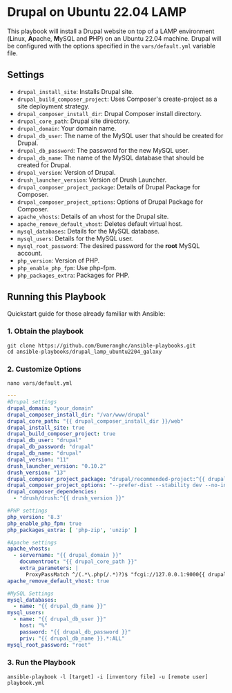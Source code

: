 # Drupal on Ubuntu 22.04 LAMP

This playbook will install a Drupal website on top of a LAMP environment (**L**inux, **A**pache, **M**ySQL and **P**HP) on an Ubuntu 22.04 machine. Drupal will be configured with the options specified in the `vars/default.yml` variable file.

## Settings

- `drupal_install_site`:  Installs Drupal site.
- `drupal_build_composer_project`:  Uses Composer's create-project as a site deployment strategy.
- `drupal_composer_install_dir`:  Drupal Composer install directory.
- `drupal_core_path`:  Drupal site directory.
- `drupal_domain`: Your domain name.
- `drupal_db_user`: The name of the MySQL user that should be created for Drupal.
- `drupal_db_password`: The password for the new MySQL user.
- `drupal_db_name`: The name of the MySQL database that should be created for Drupal.
- `drupal_version`: Version of Drupal.
- `drush_launcher_version`: Version of Drush Launcher.
- `drupal_composer_project_package`: Details of Drupal Package for Composer.
- `drupal_composer_project_options`: Options of Drupal Package for Composer.
- `apache_vhosts`: Details of an vhost for the Drupal site.
- `apache_remove_default_vhost`: Deletes default virtual host.
- `mysql_databases`: Details for the MySQL database.
- `mysql_users`: Details for the MySQL user.
- `mysql_root_password`: The desired password for the **root** MySQL account.
- `php_version`:  Version of PHP.
- `php_enable_php_fpm`:  Use php-fpm.
- `php_packages_extra`:  Packages for PHP.

## Running this Playbook

Quickstart guide for those already familiar with Ansible:

### 1. Obtain the playbook
```shell
git clone https://github.com/Bumeranghc/ansible-playbooks.git
cd ansible-playbooks/drupal_lamp_ubuntu2204_galaxy
```

### 2. Customize Options

```shell
nano vars/default.yml
```

```yml
---
#Drupal settings
drupal_domain: "your_domain"
drupal_composer_install_dir: "/var/www/drupal"
drupal_core_path: "{{ drupal_composer_install_dir }}/web"
drupal_install_site: true
drupal_build_composer_project: true
drupal_db_user: "drupal"
drupal_db_password: "drupal"
drupal_db_name: "drupal"
drupal_version: "11"
drush_launcher_version: "0.10.2"
drush_version: "13"
drupal_composer_project_package: "drupal/recommended-project:^{{ drupal_version }}@dev"
drupal_composer_project_options: "--prefer-dist --stability dev --no-interaction"
drupal_composer_dependencies:
  - "drush/drush:^{{ drush_version }}"

#PHP settings
php_version: '8.3'
php_enable_php_fpm: true
php_packages_extra: [ 'php-zip', 'unzip' ]

#Apache settings
apache_vhosts:
  - servername: "{{ drupal_domain }}"
    documentroot: "{{ drupal_core_path }}"
    extra_parameters: |
      ProxyPassMatch ^/(.*\.php(/.*)?)$ "fcgi://127.0.0.1:9000{{ drupal_core_path }}"
apache_remove_default_vhost: true

#MySQL Settings
mysql_databases:
  - name: "{{ drupal_db_name }}"
mysql_users:
  - name: "{{ drupal_db_user }}"
    host: "%"
    password: "{{ drupal_db_password }}"
    priv: "{{ drupal_db_name }}.*:ALL"
mysql_root_password: "root"
```

### 3. Run the Playbook

```command
ansible-playbook -l [target] -i [inventory file] -u [remote user] playbook.yml
```
